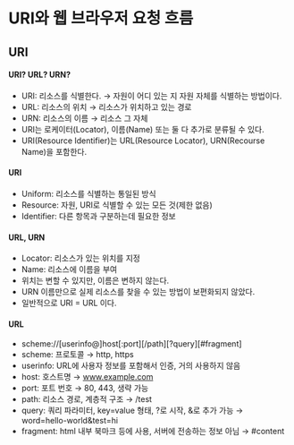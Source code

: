 # URI와 웹 브라우저 요청 흐름

## URI

#### URI? URL? URN?

-   URI: 리소스를 식별한다. → 자원이 어디 있는 지 자원 자체를 식별하는 방법이다.
-   URL: 리소스의 위치 → 리소스가 위치하고 있는 경로
-   URN: 리소스의 이름 → 리소스 그 자체
-   URI는 로케이터(Locator), 이름(Name) 또는 둘 다 추가로 분류될 수 있다.
-   URI(Resource Identifier)는 URL(Resource Locator), URN(Recourse Name)을 포함한다.

#### URI

-   Uniform: 리소스를 식별하는 통일된 방식
-   Resource: 자원, URI로 식별할 수 있는 모든 것(제한 없음)
-   Identifier: 다른 항목과 구분하는데 필요한 정보

#### URL, URN

-   Locator: 리소스가 있는 위치를 지정
-   Name: 리소스에 이름을 부여
-   위치는 변할 수 있지만, 이름은 변하지 않는다.
-   URN 이름만으로 실제 리소스를 찾을 수 있는 방법이 보편화되지 않았다.
-   일반적으로 URI = URL 이다.

#### URL

-   scheme://[userinfo@]host[:port][/path][?query][#fragment]
    <br>
-   scheme: 프로토콜 → http, https
-   userinfo: URL에 사용자 정보를 포함해서 인증, 거의 사용하지 않음
-   host: 호스트명 → www.example.com
-   port: 포트 번호 → 80, 443, 생략 가능
-   path: 리소스 경로, 계층적 구조 → /test
-   query: 쿼리 파라미터, key=value 형태, ?로 시작, &로 추가 가능 → word=hello-world&test=hi
-   fragment: html 내부 북마크 등에 사용, 서버에 전송하는 정보 아님 → #content
